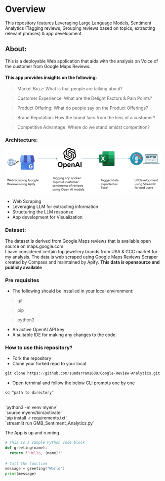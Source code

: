 # Overview
This repository features Leveraging Large Language Models, Sentiment Analytics (Tagging reviews, Grouping reviews based on topics, extracting relevant phrases) & app development.

## About:
This is a deployable Web application that aids with the analysis on Voice of the customer from Google Maps Reviews.

#### This app provides insights on the following:
> Market Buzz: What is that people are talking about? <br>

> Customer Experience: What are the Delight Factors & Pain Points?<br>

> Product Offering: What do people say on the Product Offerings?<br>

> Brand Reputation: How the brand fairs from the lens of a customer?<br>

> Competitive Advantage: Where do we stand amidst competition?<br>

### Architecture:
![Alt text](process.jpg)

- Web Scraping <br>
- Leveraging LLM for extracting information <br>
- Structuring the LLM response <br>
- App development for Visualization <br>

### Dataset: <br>
The dataset is derived from Google Maps reviews that is available open source on maps.google.com.<br>
I have considered certain top jewellery brands from USA & GCC market for my analysis. 
The data is web scraped using Google Maps Reviews Scraper created by Compass and maintained by Apify.
**This data is opensource and publicly available**

### Pre requisites
- The following should be installed in your local environment:
> git <br>

> pip <br>

> python3 <br>
- An active OpenAI API key <br>
- A suitable IDE for making any changes to the code.

### How to use this repository?
- Fork the repository <br>
- Clone your forked repo to your local <br>
```python
git clone https://github.com/sundarram1608/Google-Review-Analytics.git
```
- Open terminal and follow the below CLI prompts one by one<br>
```python
cd “path to directory“
```
<br>
`python3 -m venv myenv` <br>
`source myenv/bin/activate` <br>
`pip install -r requirements.txt` <br>
`streamlit run GMB_Sentiment_Analytics.py` <br>

The App is up and running.

```python
# This is a sample Python code block
def greeting(name):
  return f"Hello, {name}!"

# Call the function
message = greeting("World")
print(message)
```


